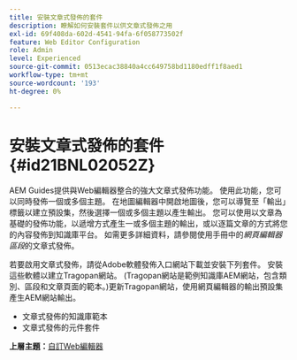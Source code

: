 ```yaml
---
title: 安裝文章式發佈的套件
description: 瞭解如何安裝套件以供文章式發佈之用
exl-id: 69f408da-602d-4541-94fa-6f058773502f
feature: Web Editor Configuration
role: Admin
level: Experienced
source-git-commit: 0513ecac38840a4cc649758bd1180edff1f8aed1
workflow-type: tm+mt
source-wordcount: '193'
ht-degree: 0%

---
```


# 安裝文章式發佈的套件 {#id21BNL02052Z}

AEM Guides提供與Web編輯器整合的強大文章式發佈功能。 使用此功能，您可以同時發佈一個或多個主題。 在地圖編輯器中開啟地圖後，您可以導覽至「輸出」標籤以建立預設集，然後選擇一個或多個主題以產生輸出。 您可以使用以文章為基礎的發佈功能，以遞增方式產生一或多個主題的輸出，或以逐篇文章的方式將您的內容發佈到知識庫平台。 如需更多詳細資料，請參閱使用手冊中的&#x200B;*網頁編輯器區段*&#x200B;的文章式發佈。

若要啟用文章式發佈，請從Adobe軟體發佈入口網站下載並安裝下列套件。 安裝這些軟體以建立Tragopan網站。 \(Tragopan網站是範例知識庫AEM網站，包含類別、區段和文章頁面的範本。\)更新Tragopan網站，使用網頁編輯器的輸出預設集產生AEM網站輸出。

- 文章式發佈的知識庫範本
- 文章式發佈的元件套件

**上層主題：**&#x200B;[&#x200B;自訂Web編輯器](conf-web-editor.md)

